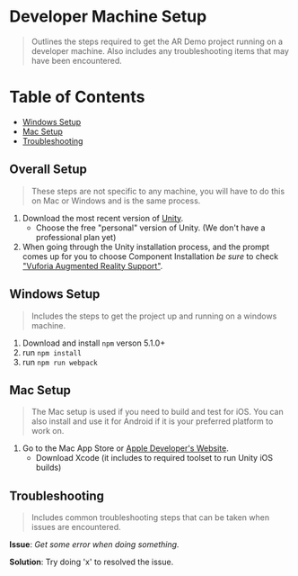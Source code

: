 # Developer Machine Setup
> Outlines the steps required to get the AR Demo project running on a developer machine. Also includes any troubleshooting items that may have been encountered.

Table of Contents
=================
* [Windows Setup](#windows-setup)
* [Mac Setup](#mac-setup)
* [Troubleshooting](#troubleshooting)

## Overall Setup
> These steps are not specific to any machine, you will have to do this on Mac or Windows and is the same process. 
1. Download the most recent version of [Unity](https://store.unity.com/download?ref=personal).
    - Choose the free "personal" version of Unity. (We don't have a professional plan yet)
2. When going through the Unity installation process, and the prompt comes up for you to choose Component Installation *be sure* to check ["Vuforia Augmented Reality Support"](https://library.vuforia.com/articles/Training/getting-started-with-vuforia-in-unity.html). 

## Windows Setup
> Includes the steps to get the project up and running on a windows machine.
1. Download and install `npm` verson 5.1.0+
2. run `npm install`
3. run `npm run webpack`

## Mac Setup
> The Mac setup is used if you need to build and test for iOS. You can also install and use it for Android if it is your preferred platform to work on.
1. Go to the Mac App Store or [Apple Developer's Website](https://developer.apple.com/xcode/).
    - Download Xcode (it includes to required toolset to run Unity iOS builds)

## Troubleshooting
> Includes common troubleshooting steps that can be taken when issues are encountered.

**Issue**: _Get some error when doing something._

**Solution**: Try doing 'x' to resolved the issue.